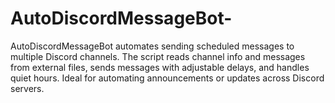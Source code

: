 # AutoDiscordMessageBot-
AutoDiscordMessageBot automates sending scheduled messages to multiple Discord channels. The script reads channel info and messages from external files, sends messages with adjustable delays, and handles quiet hours. Ideal for automating announcements or updates across Discord servers.

